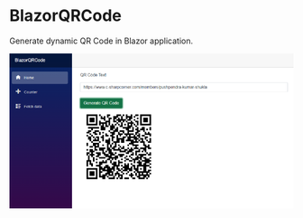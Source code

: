 # BlazorQRCode
Generate dynamic QR Code in Blazor application.

![](BlazorQRCode/wwwroot/Images/Output.PNG)
